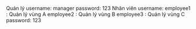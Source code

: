 Quản lý
    username: manager
    password: 123
Nhân viên
    username: 
        employee1 : Quản lý vùng A
        employee2 : Quản lý vùng B
        employee3 : Quản lý vùng C
    password: 123